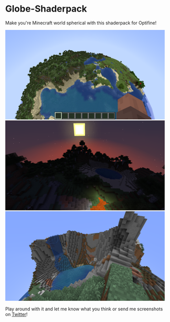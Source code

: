 # Globe-Shaderpack
 Make you're Minecraft world spherical with this shaderpack for Optifine!

![Globe](/screenshots/globe.png)
![Night](/screenshots/night.png)
![Tiny](/screenshots/tiny.png)

Play around with it and let me know what you think or 
send me screenshots on [Twitter](https://twitter.com/XorDev)!
